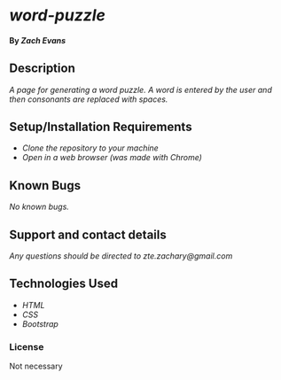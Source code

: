 # _word-puzzle_

#### By _**Zach Evans**_

## Description

_A page for generating a word puzzle. A word is entered by the user and then consonants are replaced with spaces._

## Setup/Installation Requirements

* _Clone the repository to your machine_
* _Open in a web browser (was made with Chrome)_

## Known Bugs

_No known bugs._

## Support and contact details

_Any questions should be directed to zte.zachary@gmail.com_

## Technologies Used

* _HTML_
* _CSS_
* _Bootstrap_

### License

Not necessary
